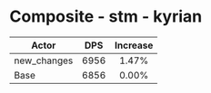 # Composite - stm - kyrian
| Actor | DPS | Increase |
|---|:---:|:---:|
|new_changes|6956|1.47%|
|Base|6856|0.00%|
